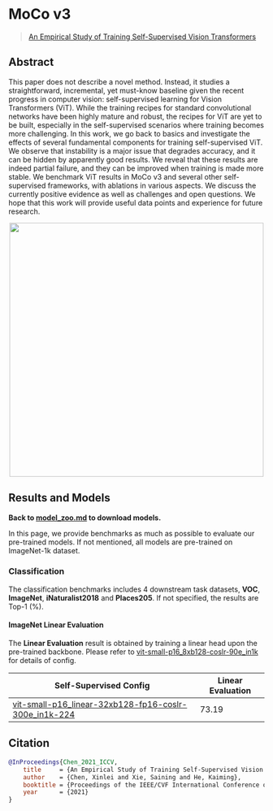 # MoCo v3

> [An Empirical Study of Training Self-Supervised Vision Transformers](https://arxiv.org/abs/2104.02057)

<!-- [ALGORITHM] -->

## Abstract

This paper does not describe a novel method. Instead, it studies a straightforward, incremental, yet must-know baseline given the recent progress in computer vision: self-supervised learning for Vision Transformers (ViT). While the training recipes for standard convolutional networks have been highly mature and robust, the recipes for ViT are yet to be built, especially in the self-supervised scenarios where training becomes more challenging. In this work, we go back to basics and investigate the effects of several fundamental components for training self-supervised ViT. We observe that instability is a major issue that degrades accuracy, and it can be hidden by apparently good results. We reveal that these results are indeed partial failure, and they can be improved when training is made more stable. We benchmark ViT results in MoCo v3 and several other self-supervised frameworks, with ablations in various aspects. We discuss the currently positive evidence as well as challenges and open questions. We hope that this work will provide useful data points and experience for future research.

<div align="center">
<img  src="https://user-images.githubusercontent.com/36138628/151305362-e6e8ea35-b3b8-45f6-8819-634e67083218.png" width="500" />
</div>

## Results and Models

**Back to [model_zoo.md](https://github.com/open-mmlab/mmselfsup/blob/master/docs/en/model_zoo.md) to download models.**

In this page, we provide benchmarks as much as possible to evaluate our pre-trained models. If not mentioned, all models are pre-trained on ImageNet-1k dataset.

### Classification

The classification benchmarks includes 4 downstream task datasets, **VOC**, **ImageNet**,  **iNaturalist2018** and **Places205**. If not specified, the results are Top-1 (%).

#### ImageNet Linear Evaluation

The **Linear Evaluation** result is obtained by training a linear head upon the pre-trained backbone. Please refer to [vit-small-p16_8xb128-coslr-90e_in1k](https://github.com/open-mmlab/mmselfsup/blob/master/configs/benchmarks/classification/imagenet/vit-small-p16_8xb128-coslr-90e_in1k.py) for details of config.

| Self-Supervised Config                                                                                                                                                                              | Linear Evaluation |
| --------------------------------------------------------------------------------------------------------------------------------------------------------------------------------------------------- | ----------------- |
| [vit-small-p16_linear-32xb128-fp16-coslr-300e_in1k-224](https://github.com/open-mmlab/mmselfsup/blob/master/configs/selfsup/mocov3/mocov3_vit-small-p16_linear-32xb128-fp16-coslr-300e_in1k-224.py) | 73.19             |

## Citation

```bibtex
@InProceedings{Chen_2021_ICCV,
    title     = {An Empirical Study of Training Self-Supervised Vision Transformers},
    author    = {Chen, Xinlei and Xie, Saining and He, Kaiming},
    booktitle = {Proceedings of the IEEE/CVF International Conference on Computer Vision (ICCV)},
    year      = {2021}
}
```
